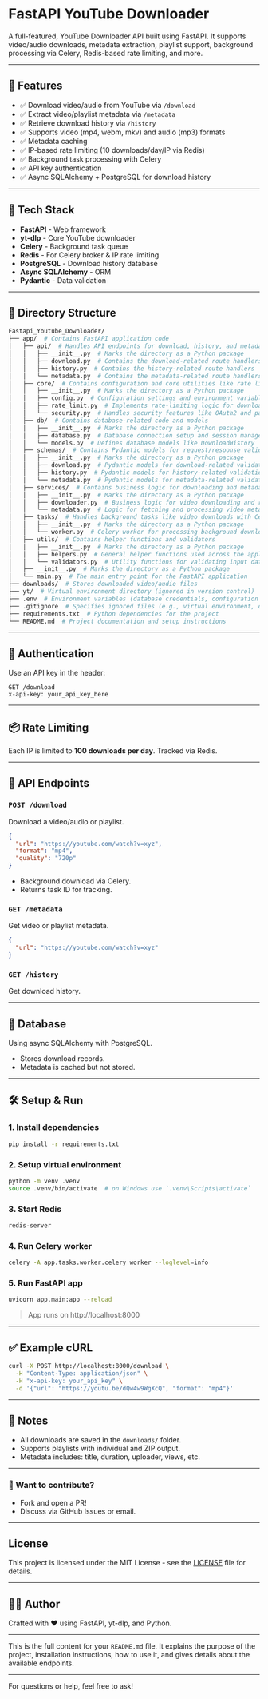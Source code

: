 # FastAPI YouTube Downloader

A full-featured, YouTube Downloader API built using FastAPI. It supports video/audio downloads, metadata extraction, playlist support, background processing via Celery, Redis-based rate limiting, and more.

---

## 🚀 Features

- ✅ Download video/audio from YouTube via `/download`
- ✅ Extract video/playlist metadata via `/metadata`
- ✅ Retrieve download history via `/history`
- ✅ Supports video (mp4, webm, mkv) and audio (mp3) formats
- ✅ Metadata caching
- ✅ IP-based rate limiting (10 downloads/day/IP via Redis)
- ✅ Background task processing with Celery
- ✅ API key authentication
- ✅ Async SQLAlchemy + PostgreSQL for download history

---

## 🧱 Tech Stack

- **FastAPI** - Web framework
- **yt-dlp** - Core YouTube downloader
- **Celery** - Background task queue
- **Redis** - For Celery broker & IP rate limiting
- **PostgreSQL** - Download history database
- **Async SQLAlchemy** - ORM
- **Pydantic** - Data validation

---

## 📂 Directory Structure

```bash
Fastapi_Youtube_Downloader/
├── app/  # Contains FastAPI application code
│   ├── api/  # Handles API endpoints for download, history, and metadata
│   │   ├── __init__.py  # Marks the directory as a Python package
│   │   ├── download.py  # Contains the download-related route handlers
│   │   ├── history.py  # Contains the history-related route handlers
│   │   └── metadata.py  # Contains the metadata-related route handlers
│   ├── core/  # Contains configuration and core utilities like rate limiting and security
│   │   ├── __init__.py  # Marks the directory as a Python package
│   │   ├── config.py  # Configuration settings and environment variable parsing
│   │   ├── rate_limit.py  # Implements rate-limiting logic for download requests
│   │   └── security.py  # Handles security features like OAuth2 and password hashing
│   ├── db/  # Contains database-related code and models
│   │   ├── __init__.py  # Marks the directory as a Python package
│   │   ├── database.py  # Database connection setup and session management
│   │   └── models.py  # Defines database models like DownloadHistory
│   ├── schemas/  # Contains Pydantic models for request/response validation
│   │   ├── __init__.py  # Marks the directory as a Python package
│   │   ├── download.py  # Pydantic models for download-related validation
│   │   ├── history.py  # Pydantic models for history-related validation
│   │   └── metadata.py  # Pydantic models for metadata-related validation
│   ├── services/  # Contains business logic for downloading and metadata processing
│   │   ├── __init__.py  # Marks the directory as a Python package
│   │   ├── downloader.py  # Business logic for video downloading and retries
│   │   └── metadata.py  # Logic for fetching and processing video metadata
│   ├── tasks/  # Handles background tasks like video downloads with Celery
│   │   ├── __init__.py  # Marks the directory as a Python package
│   │   └── worker.py  # Celery worker for processing background download tasks
│   ├── utils/  # Contains helper functions and validators
│   │   ├── __init__.py  # Marks the directory as a Python package
│   │   ├── helpers.py  # General helper functions used across the application
│   │   └── validators.py  # Utility functions for validating input data
│   ├── __init__.py  # Marks the directory as a Python package
│   └── main.py  # The main entry point for the FastAPI application
├── downloads/  # Stores downloaded video/audio files
├── yt/  # Virtual environment directory (ignored in version control)
├── .env  # Environment variables (database credentials, configuration settings)
├── .gitignore  # Specifies ignored files (e.g., virtual environment, downloads)
├── requirements.txt  # Python dependencies for the project
└── README.md  # Project documentation and setup instructions
```

---

## 🔐 Authentication

Use an API key in the header:

```http
GET /download
x-api-key: your_api_key_here
```

---

## 📦 Rate Limiting

Each IP is limited to **100 downloads per day**. Tracked via Redis.

---

## 🧪 API Endpoints

### `POST /download`

Download a video/audio or playlist.

```json
{
  "url": "https://youtube.com/watch?v=xyz",
  "format": "mp4",
  "quality": "720p"
}
```

- Background download via Celery.
- Returns task ID for tracking.

### `GET /metadata`

Get video or playlist metadata.

```json
{
  "url": "https://youtube.com/watch?v=xyz"
}
```

### `GET /history`

Get download history.

---

## 🐘 Database

Using async SQLAlchemy with PostgreSQL.

- Stores download records.
- Metadata is cached but not stored.

---

## 🛠 Setup & Run

### 1. **Install dependencies**

```bash
pip install -r requirements.txt
```

### 2. **Setup virtual environment**
```bash
python -m venv .venv
source .venv/bin/activate  # on Windows use `.venv\Scripts\activate`
```

### 3. **Start Redis**

```bash
redis-server
```

### 4. **Run Celery worker**

```bash
celery -A app.tasks.worker.celery worker --loglevel=info
```

### 5. **Run FastAPI app**

```bash
uvicorn app.main:app --reload
```

> App runs on http://localhost:8000

---

## ✅ Example cURL

```bash
curl -X POST http://localhost:8000/download \
  -H "Content-Type: application/json" \
  -H "x-api-key: your_api_key" \
  -d '{"url": "https://youtu.be/dQw4w9WgXcQ", "format": "mp4"}'
```

---

## 📌 Notes

- All downloads are saved in the `downloads/` folder.
- Supports playlists with individual and ZIP output.
- Metadata includes: title, duration, uploader, views, etc.

---

### 💬 Want to contribute?
- Fork and open a PR!
- Discuss via GitHub Issues or email.

---

## License
This project is licensed under the MIT License - see the [LICENSE](LICENSE) file for details.

---

## 👨‍💻 Author
Crafted with ❤️ using FastAPI, yt-dlp, and Python.

---

This is the full content for your `README.md` file. It explains the purpose of the project, installation instructions, how to use it, and gives details about the available endpoints.

---

For questions or help, feel free to ask!
